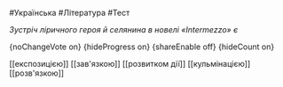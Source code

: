 #Українська #Література #Тест

*Зустріч ліричного героя й селянина в новелі «Intermezzo» є*

{noChangeVote on}
{hideProgress on}
{shareEnable off}
{hideCount on}

[[експозицією]]
[[зав'язкою]]
[[розвитком дії]]
[[кульмінацією]]
[[розв'язкою]]
